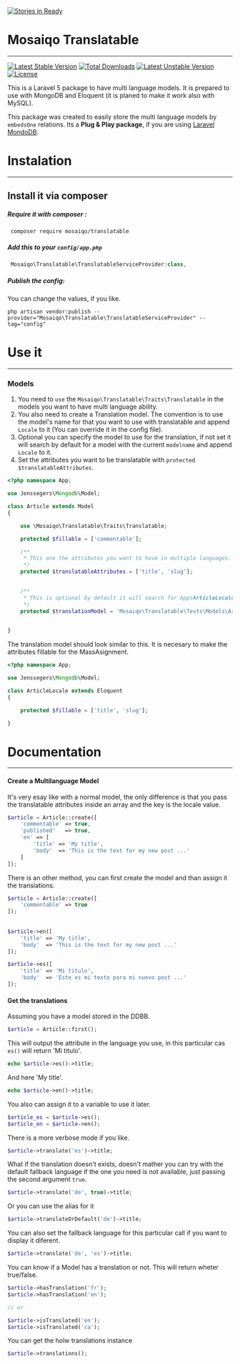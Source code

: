 [![Stories in Ready](https://badge.waffle.io/mosaiqo/translatable.png?label=ready&title=Ready)](https://waffle.io/mosaiqo/translatable)
# Mosaiqo Translatable
----------------------------------------------

[![Latest Stable Version](https://poser.pugx.org/mosaiqo/translatable/v/stable)](https://packagist.org/packages/mosaiqo/translatable)
[![Total Downloads](https://poser.pugx.org/mosaiqo/translatable/downloads)](https://packagist.org/packages/mosaiqo/translatable)
[![Latest Unstable Version](https://poser.pugx.org/mosaiqo/translatable/v/unstable)](https://packagist.org/packages/mosaiqo/translatable)
[![License](https://poser.pugx.org/mosaiqo/translatable/license)](https://packagist.org/packages/mosaiqo/translatable)


This is a Laravel 5 package to have multi language models.
It is prepared to use with MongoDB and Eloquent (it is planed to make it work also with MySQL).

This package was created to easily store the multi language models by `embedsOne` relations.
Its a **Plug & Play package**, if you are using [Laravel MondoDB](https://github.com/jenssegers/laravel-mongodb).




# Instalation
----------------------------------------------

## Install it via composer


##### Require it with composer :

```shell
 composer require mosaiqo/translatable
```

##### Add this to your `config/app.php`

```php
 Mosaiqo\Translatable\TranslatableServiceProvider:class,
```

##### Publish the config:
You can change the values, if you like.


```shell
php artisan vendor:publish --provider="Mosaiqo\Translatable\TranslatableServiceProvider" --tag="config"
```




# Use it
----------------------------------------------

### Models

1. You need to `use` the `Mosaiqo\Translatable\Traits\Translatable` in the models you want to have multi language ability.
2. You also need to create a Translation model. The convention is to use the model's name for that you want to use with translatable and append `Locale` to it (You can override it in the config file).
3. Optional you can specify the model to use for the translation, if not set it will search by default for a model with the current `modelname` and append `Locale` to it.
4. Set the attributes you want to be translatable with `protected $translatableAttributes`.


```php
<?php namespace App;

use Jenssegers\Mongodb\Model;

class Article extends Model 
{

    use \Mosaiqo\Translatable\Traits\Translatable;

    protected $fillable = ['commentable'];

	/**
	 * This are the attributes you want to have in multiple languages.
	 */
	protected $translatableAttributes = ['title', 'slug'];

	
	/**
	 * This is optional by default it will search for App\ArticleLocale.
	 */ 
	protected $translationModel = 'Mosaiqo\Translatable\Tests\Models\ArticleLocale'; 
	

}
```

The translation model should look similar to this.
It is necesary to make the attributes fillable for the MassAsignment.

```php
<?php namespace App;

use Jenssegers\Mongodb\Model;

class ArticleLocale extends Eloquent 
{

    protected $fillable = ['title', 'slug'];

}
```



# Documentation
----------------------------------------------
#### Create a Multilanguage Model

It's very esay like with a normal model, the only difference is that you pass 
the translatable attributes inside an array and the key is the locale value.

```php
$article = Article::create([
	'commentable' => true,
	'published'   => true,
	'en' => [
		'title' => 'My title',
		'body'  => 'This is the text for my new post ...'
	]
]);
```

There is an other method, you can first create the model and than assign it the 
translations.

```php
$article = Article::create([
	'commentable' => true
]);
	
	
$article->en([
	'title' => 'My title',
	'body'  => 'This is the text for my new post ...'
]);

$article->es([
	'title' => 'Mi titulo',
	'body'  => 'Este es mi texto para mi nuevo post ...'
]);	
```

#### Get the translations
Assuming you have a model stored in the DDBB.

```php
$article = Article::first();
```
This will output the attribute in the language you use, in this particular cas `es()` will return 'Mi titulo'.

```php
echo $article->es()->title; 
```
And here 'My title'.

```php
echo $article->en()->title; 	
```

You also can assign it to a variable to use it later.

```php
$article_es = $article->es();
$article_en = $article->en();
```
	
There is a more verbose mode if you like.	
	
```php
$article->translate('es')->title;	
```
What if the translation doesn't exists, doesn't mather you can try with the default fallback language if the one you need is not available, just passing the second argument `true`.

```php
$article->translate('de', true)->title;
```
Or you can use the alias for it

```php
$article->translateOrDefault('de')->title;
```	
	
You can also set the fallback language for this particular call if you want to display it diferent.

```php
$article->translate('de', 'es')->title;
```

You can know if a Model has a translation or not. This will return wheter true/false.

```php
$article->hasTranslation('fr');
$article->hasTranslation('en');

// or

$article->isTranslated('en');
$article->isTranslated('ca');
```

You can get the holw translations instance

```php
$article->translations();
```






















